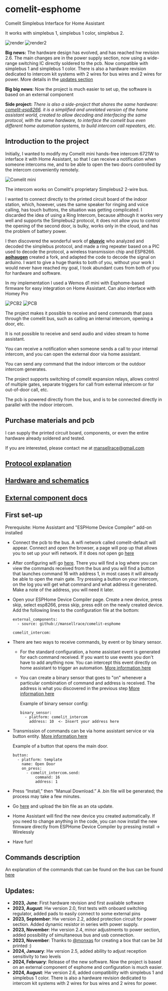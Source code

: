 # comelit-esphome
Comelit Simplebus Interface for Home Assistant

It works with simplebus 1, simplebus 1 color, simplebus 2.

![render](/images/render_fronte.png) ![render2](/images/render_retro.png)

**Big news:**  The hardware design has evolved, and has reached hw revision 2.6. The main changes are in the power supply section, now using a wide-range switching IC directly soldered to the pcb. Now compatible with simplebus 1 and simplebus 1 color. There is also a hardware revision dedicated to intercom kit systems with 2 wires for bus wires and 2 wires for power. More details in the [updates section](#updates)

**Big big news**: Now the project is much easier to set up, the software is based on an external component

**Side project:** *There is also a side-project that shares the same hardware: [comelit-esp8266](https://github.com/mansellrace/comelit-esp8266). it is a simplified and unrelated version of the home assistant world, created to allow decoding and interfacing the same protocol, with the same hardware, to interface the comelit bus even different home automation systems, to build intercom call repeaters, etc.*

## Introduction to the project
Initially, I wanted to modify my Comelit mini hands-free intercom 6721W to interface it with Home Assistant, so that I can receive a notification when someone intercoms me, and to be able to open the two doors controlled by the intercom conveniently remotely.

![Comelit mini](/images/comelit_mini.jpg)

The intercom works on Comelit's proprietary Simplebus2 2-wire bus.

I wanted to connect directly to the printed circuit board of the indoor station, which, however, uses the same speaker for ringing and voice calling, has touch buttons, the situation was getting complicated. I discarded the idea of using a Ring Intercom, because although it works very well and supports the Simplebus2 protocol, it does not allow you to control the opening of the second door, is bulky, works only in the cloud, and has the problem of battery power.

I then discovered the wonderful work of **[plusvic](https://github.com/plusvic/simplebus2-intercom)** who analyzed and decoded the simplebus protocol, and made a ring repeater based on a PIC used to decode the protocol, a wireless transmission chip and ESP8266. 
**[aoihaugen](https://github.com/aoihaugen/simplebus2-intercom)** created a fork, and adapted the code to decode the signal on arduino. I want to give a huge thanks to both of you, without your work I would never have reached my goal, I took abundant cues from both of you for hardware and software.

In my implementation I used a Wemos d1 mini with Esphome-based firmware for easy integration on Home Assistant. Can also interface with Homey Pro

![PCB2](/images/pcb2.jpg) ![PCB](/images/pcb.jpg)

The project makes it possible to receive and send commands that pass through the comelit bus, such as calling an internal intercom, opening a door, etc.

It is not possible to receive and send audio and video stream to home assistant.

You can receive a notification when someone sends a call to your internal intercom, and you can open the external door via home assistant.

You can send any command that the indoor intercom or the outdoor intercom generates.

The project supports switching of comelit expansion relays, allows control of multiple gates, separate triggers for call from external intercom or for out-of-door call, etc.

The pcb is powered directly from the bus, and is to be connected directly in parallel with the indoor intercom.

## Purchase materials and pcb

I can supply the printed circuit board, components, or even the entire hardware already soldered and tested.

If you are interested, please contact me at mansellrace@gmail.com

## [Protocol explanation](protocol.md)

## [Hardware and schematics](hardware.md)

## [External component docs](components/README.md)

## First set-up
Prerequisite: Home Assistant and "ESPHome Device Compiler" add-on installed
- Connect the pcb to the bus. A wifi network called comelit-default will appear. Connect and open the browser, a page will pop up that allows you to set up your wifi network. If it does not open go [here](http://192.168.4.1)
- After configuring wifi go [here](http://comelit-default.local/). There you will find a log where you can view the commands received from the bus and you will find a button that launches command 16 with address 1, in most cases it will already be able to open the main gate.
Try pressing a button on your intercom, on the log you will get what command and what address it generated. Make a note of the address, you will need it later.
- Open your ESPHome Device Compiler page. Create a new device, press skip, select esp8266, press skip, press edit on the newly created device.
Add the following lines to the configuration file at the bottom:

      external_components:
        - source: github://mansellrace/comelit-esphome
  
      comelit_intercom:
  
- There are two ways to receive commands, by event or by binary sensor.
  - For the standard configuration, a home assistant event is generated for each command received. If you want to use events you don't have to add anything now. You can intercept this event directly on home assistant to trigger an automation.  [More information here](components/README.md#event)
  - You can create a binary sensor that goes to "on" whenever a particular combination of command and address is received. The address is what you discovered in the previous step [More information here](components/README.md#binary-sensor)

      Example of binary sensor config:

        binary_sensor:
          - platform: comelit_intercom
            address: 10  <- Insert your address here

- Transmission of commands can be via home assistant service or via button entity. [More information here](components/README.md#transmit-a-command)

  Example of a button that opens the main door.

      button:
        - platform: template
          name: Open Door
          on_press:
            - comelit_intercom.send:
                command: 16
                address: 1

- Press “Install,” then “Manual Download.” A .bin file will be generated; the process may take a few minutes.
- Go [here](http://comelit-default.local/) and upload the bin file as an ota update.
- Home Assistant will find the new device you created automatically.
If you need to change anything in the code, you can now install the new firmware directly from ESPHome Device Compiler by pressing install -> Wirelessly
- Have fun!

## Commands description

An explanation of the commands that can be found on the bus can be found [here](protocol.md#list-of-commands)

## Updates:
- **2023, June**: First hardware revision and first available software
- **2023, August**: Hw version 2.0, first tests with onboard switching regulator, added pads to easily connect to some external pins
- **2023, September**: Hw version 2.2, added protection circuit for power section. Added dynamic resistor in series with power supply.
- **2023, November**: Hw version 2.4, minor adjustments to power section, added possibility of simultaneous bus and usb connection.
- **2023, November**: Thanks to [@monxas](https://github.com/monxas) for creating a box that can be 3d printed :)
- **2024, January**: Hw version 2.5, added ability to adjust reception sensitivity to two levels
- **2024, February**: Release of the new software. Now the project is based on an external component of esphome and configuration is much easier.
- **2024, August**: Hw version 2.6, added compatibility with simplebus 1 and simplebus 1 color. There is also a hardware revision dedicated to intercom kit systems with 2 wires for bus wires and 2 wires for power.
